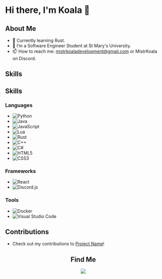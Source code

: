 
# Hi there, I'm Koala 👋

## About Me
- 🌱 Currently learning Rust.
- 💼 I’m a Software Engineer Student at St Mary's University.
- 📫 How to reach me: mistrkoaladevelopment@gmail.com or MistrKoala on Discord.



## Skills
## Skills

### Languages
- ![Python](https://img.shields.io/badge/-Python-3776AB?style=flat-square&logo=python&logoColor=ffffff) 
- ![Java](https://img.shields.io/badge/-Java-007396?style=flat-square&logo=java&logoColor=ffffff) 
- ![JavaScript](https://img.shields.io/badge/-JavaScript-F7DF1E?style=flat-square&logo=javascript&logoColor=000000) 
- ![Lua](https://img.shields.io/badge/-Lua-2C2D72?style=flat-square&logo=lua&logoColor=ffffff) 
- ![Rust](https://img.shields.io/badge/-Rust-000000?style=flat-square&logo=rust&logoColor=ffffff) 
- ![C++](https://img.shields.io/badge/-C++-00599C?style=flat-square&logo=c%2B%2B&logoColor=ffffff) 
- ![C#](https://img.shields.io/badge/-C%23-239120?style=flat-square&logo=csharp&logoColor=ffffff) 
- ![HTML5](https://img.shields.io/badge/-HTML5-E34F26?style=flat-square&logo=html5&logoColor=ffffff) 
- ![CSS3](https://img.shields.io/badge/-CSS3-1572B6?style=flat-square&logo=css3&logoColor=ffffff) 

### Frameworks
- ![React](https://img.shields.io/badge/-React-61DAFB?style=flat-square&logo=react&logoColor=ffffff) 
- ![Discord.js](https://img.shields.io/badge/-Discord.js-5865F2?style=flat-square&logo=discord&logoColor=ffffff)

### Tools
- ![Docker](https://img.shields.io/badge/-Docker-2496ED?style=flat-square&logo=docker&logoColor=ffffff) 
- ![Visual Studio Code](https://img.shields.io/badge/-Visual%20Studio%20Code-007ACC?style=flat-square&logo=visual-studio-code&logoColor=ffffff)


 





## Contributions
- Check out my contributions to [Project Name](link)!



<h2 align="center">Find Me</h2>
 <p align="center">
    <a href="https://discord.gg/8HwggqPQ5u" alt="Koala Studios">
        <img src="https://img.shields.io/badge/Discord-7289DA?style=for-the-badge&logo=discord&logoColor=white">
    </a>

 </p>
